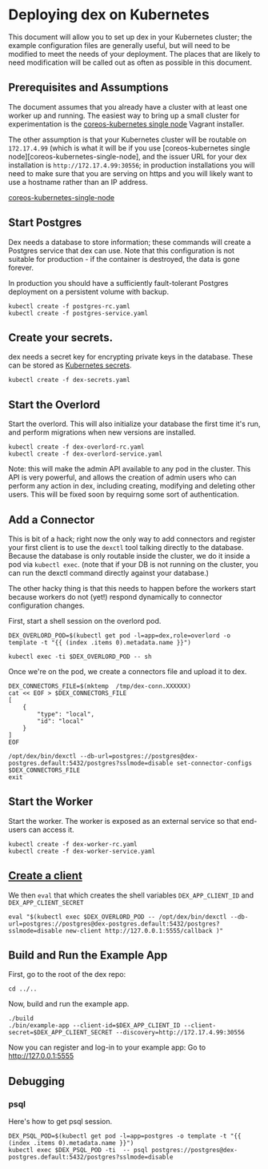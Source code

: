 # Deploying dex on Kubernetes

This document will allow you to set up dex in your Kubernetes cluster; the example configuration files are generally useful, but will need to be modified to meet the needs of your deployment. The places that are likely to need modification will be called out as often as possible in this document.

## Prerequisites and Assumptions

The document assumes that you already have a cluster with at least one worker up and running. The easiest way to bring up a small cluster for experimentation is the [coreos-kubernetes single node](coreos-kubernetes-single-node) Vagrant installer.

The other assumption is that your Kubernetes cluster will be routable on `172.17.4.99`  (which is what it will be if you use [coreos-kubernetes single node][coreos-kubernetes-single-node], and the issuer URL for your dex installation is `http://172.17.4.99:30556`; in production installations you will need to make sure that you are serving on https and you will likely want to use a hostname rather than an IP address.

[coreos-kubernetes-single-node](https://github.com/coreos/coreos-kubernetes/blob/master/single-node/README.md)

## Start Postgres

Dex needs a database to store information; these commands will create a Postgres service that dex can use. Note that this configuration is not suitable for production - if the container is destroyed, the data is gone forever. 

In production you should have a sufficiently fault-tolerant Postgres deployment on a persistent volume with backup.

```
kubectl create -f postgres-rc.yaml
kubectl create -f postgres-service.yaml
```

## Create your secrets.

dex needs a secret key for encrypting private keys in the database. These can be stored as [Kubernetes secrets][k8s-secrets].

[k8s-secrets]: http://kubernetes.io/v1.0/docs/user-guide/secrets.html

```
kubectl create -f dex-secrets.yaml
```

## Start the Overlord

Start the overlord. This will also initialize your database the first time it's run, and perform migrations when new versions are installed.

```
kubectl create -f dex-overlord-rc.yaml
kubectl create -f dex-overlord-service.yaml
```

Note: this will make the admin API available to any pod in the cluster. This API is very powerful, and allows the creation of admin users who can perform any action in dex, including creating, modifying and deleting other users. This will be fixed soon by requirng some sort of authentication.

## Add a Connector

This is bit of a hack; right now the only way to add connectors and register
your first client is to use the `dexctl` tool talking directly to the
database. Because the database is only routable inside the cluster, we do it
inside a pod via `kubectl exec`. (note that if your DB is not running on the cluster, you can run the dexctl command directly against your database.)

The other hacky thing is that this needs to happen before the workers start because workers do not (yet!) respond dynamically to connector configuration changes.

First, start a shell session on the overlord pod.
```
DEX_OVERLORD_POD=$(kubectl get pod -l=app=dex,role=overlord -o template -t "{{ (index .items 0).metadata.name }}")

kubectl exec -ti $DEX_OVERLORD_POD -- sh
```

Once we're on the pod, we create a connectors file and upload it to dex.

```
DEX_CONNECTORS_FILE=$(mktemp  /tmp/dex-conn.XXXXXX)
cat << EOF > $DEX_CONNECTORS_FILE
[
	{
		"type": "local",
		"id": "local"
	}
]
EOF

/opt/dex/bin/dexctl --db-url=postgres://postgres@dex-postgres.default:5432/postgres?sslmode=disable set-connector-configs $DEX_CONNECTORS_FILE
exit
```

## Start the Worker

Start the worker. The worker is exposed as an external service so that end-users can access it.

```
kubectl create -f dex-worker-rc.yaml
kubectl create -f dex-worker-service.yaml
```

## [Create a client](https://github.com/coreos/dex#registering-clients)

We then `eval` that which creates the shell variables `DEX_APP_CLIENT_ID` and `DEX_APP_CLIENT_SECRET`

```
eval "$(kubectl exec $DEX_OVERLORD_POD -- /opt/dex/bin/dexctl --db-url=postgres://postgres@dex-postgres.default:5432/postgres?sslmode=disable new-client http://127.0.0.1:5555/callback )"
```

## Build and Run the Example App

First, go to the root of the dex repo:

```
cd ../..
```

Now, build and run the example app.

```
./build
./bin/example-app --client-id=$DEX_APP_CLIENT_ID --client-secret=$DEX_APP_CLIENT_SECRET --discovery=http://172.17.4.99:30556
```

Now you can register and log-in to your example app: Go to http://127.0.0.1:5555

## Debugging


### psql

Here's how to get psql session.
```
DEX_PSQL_POD=$(kubectl get pod -l=app=postgres -o template -t "{{ (index .items 0).metadata.name }}")
kubectl exec $DEX_PSQL_POD -ti  -- psql postgres://postgres@dex-postgres.default:5432/postgres?sslmode=disable
```


